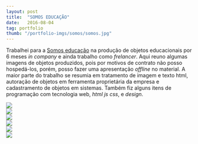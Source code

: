 ```yaml
---
layout: post
title:  "SOMOS EDUCAÇÃO"
date:   2016-08-04
tag: portfolio
thumb: "/portfolio-imgs/somos/somos.jpg"
---
```


Trabalhei para a <a href="http://somoseducacao.com.br" target="_blank">Somos educação</a> na produção de objetos educacionais por 6 meses *in company* e ainda trabalho como *frelancer*. Aqui reuno algumas imagens de objetos produzidos, pois por motivos de contrato não posso hospedá-los, porém, posso fazer uma apresentação *offline* no material. A maior parte do trabalho se resumia em tratamento de imagem e texto html, autoração de objetos em ferramenta proprietária da empresa e cadastramento de objetos em sistemas. Também fiz alguns itens de programação com tecnologia web, *html js css*, e *design*.
<div class='imggal'>
    <span class='watermark'>
        <img src="{{ site.url }}/portfolio-imgs/somos/somos-1.jpg">
        <div class='mark'></div>
    </span>
    <span class='watermark'>
        <img src="{{ site.url }}/portfolio-imgs/somos/somos-2.jpg">
        <div class='mark'></div>
    </span>
    <span class='watermark'>
        <img src="{{ site.url }}/portfolio-imgs/somos/somos-3.jpg">
        <div class='mark'></div>
    </span>
    <span class='watermark'>
        <img src="{{ site.url }}/portfolio-imgs/somos/somos-4.jpg">
        <div class='mark'></div>
    </span>
    <span class='watermark'>
        <img src="{{ site.url }}/portfolio-imgs/somos/somos-5.jpg">
        <div class='mark'></div>
    </span>
    <span class='watermark'>
        <img src="{{ site.url }}/portfolio-imgs/somos/somos-6.jpg">
        <div class='mark'></div>
    </span>
</div>




